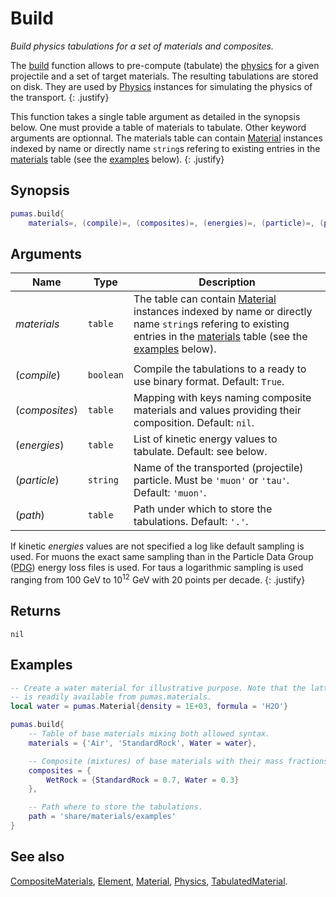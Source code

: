 # Build
_Build physics tabulations for a set of materials and composites._

The [build](build.md) function allows to pre-compute (tabulate) the
[physics](../Physics.md) for a given projectile and a set of target materials.
The resulting tabulations are stored on disk.  They are used by
[Physics](Physics.md) instances for simulating the physics of the transport.
{: .justify}

This function takes a single table argument as detailed in the synopsis below.
One must provide a table of materials to tabulate. Other keyword arguments are
optionnal. The materials table can contain [Material](Material.md) instances
indexed by name or directly name `string`s refering to existing entries in the
[materials](../data/materials.md) table (see the [examples](#examples) below).
{: .justify}

## Synopsis
``` lua
pumas.build{
    materials=, (compile)=, (composites)=, (energies)=, (particle)=, (path)=}
```

## Arguments

|Name|Type|Description|
|----|----|-----------|
|*materials*   |`table`  | The table can contain [Material](Material.md) instances indexed by name or directly name `string`s refering to existing entries in the [materials](../data/materials.md) table (see the [examples](#examples) below).|
||||
|(*compile*)   |`boolean`| Compile the tabulations to a ready to use binary format. Default: `True`.|
|(*composites*)|`table`  | Mapping with keys naming composite materials and values providing their composition. Default: `nil`.|
|(*energies*)  |`table`  | List of kinetic energy values to tabulate. Default: see below.|
|(*particle*)  |`string` | Name of the transported (projectile) particle. Must be `'muon'` or `'tau'`. Default: `'muon'`.|
|(*path*)      |`table`  | Path under which to store the tabulations. Default: `'.'`.|

If kinetic *energies* values are not specified a log like default sampling is
used. For muons the exact same sampling than in the Particle Data Group
([PDG](https://pdg.lbl.gov/2020/AtomicNuclearProperties/index.html)) energy loss
files is used. For taus a logarithmic sampling is used ranging from 100 GeV to
10<sup>12</sup> GeV with 20 points per decade.
{: .justify}

## Returns

`nil`

## Examples

``` lua
-- Create a water material for illustrative purpose. Note that the latter
-- is readily available from pumas.materials.
local water = pumas.Material{density = 1E+03, formula = 'H2O'}

pumas.build{
    -- Table of base materials mixing both allowed syntax.
    materials = {'Air', 'StandardRock', Water = water},

    -- Composite (mixtures) of base materials with their mass fractions.
    composites = {
        WetRock = {StandardRock = 0.7, Water = 0.3}
    },

    -- Path where to store the tabulations.
    path = 'share/materials/examples'
}
```

## See also

[CompositeMaterials](CompositeMaterials.md),
[Element](Element.md),
[Material](Material.md),
[Physics](Physics.md),
[TabulatedMaterial](TabulatedMaterial.md).
